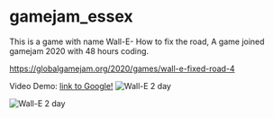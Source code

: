 # gamejam_essex
This is a game with name Wall-E- How to fix the road, A game joined gamejam 2020 with 48 hours coding.

https://globalgamejam.org/2020/games/wall-e-fixed-road-4

Video Demo: 
[link to Google!](https://www.youtube.com/watch?v=Dn4pMowJj-Y) 
![Wall-E 2 day](https://ggj.s3.amazonaws.com/styles/game_content__wide/games/screenshots/2020/02/293911/005.png)

![Wall-E 2 day](https://ggj.s3.amazonaws.com/styles/game_content__wide/games/screenshots/2020/02/293911/006.png?itok=nNr1w4mo&timestamp=1580654615)
